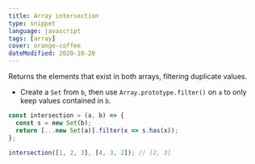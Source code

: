 ```yaml
---
title: Array intersection
type: snippet
language: javascript
tags: [array]
cover: orange-coffee
dateModified: 2020-10-20
---
```


Returns the elements that exist in both arrays, filtering duplicate values.

- Create a `Set` from `b`, then use `Array.prototype.filter()` on `a` to only keep values contained in `b`.

```js
const intersection = (a, b) => {
  const s = new Set(b);
  return [...new Set(a)].filter(x => s.has(x));
};

intersection([1, 2, 3], [4, 3, 2]); // [2, 3]
```
